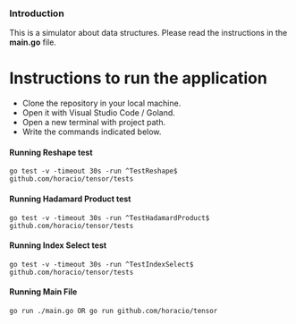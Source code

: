 ### Introduction

This is a simulator about data structures. Please read the instructions in the **main.go** file.

# Instructions to run the application
- Clone the repository in your local machine.
- Open it with Visual Studio Code / Goland.
- Open a new terminal with project path.
- Write the commands indicated below.

#### Running Reshape test

`go test -v -timeout 30s -run ^TestReshape$ github.com/horacio/tensor/tests`

#### Running Hadamard Product test

`go test -v -timeout 30s -run ^TestHadamardProduct$ github.com/horacio/tensor/tests`


#### Running Index Select test

`go test -v -timeout 30s -run ^TestIndexSelect$ github.com/horacio/tensor/tests`

#### Running Main File

`go run ./main.go OR go run github.com/horacio/tensor` 
